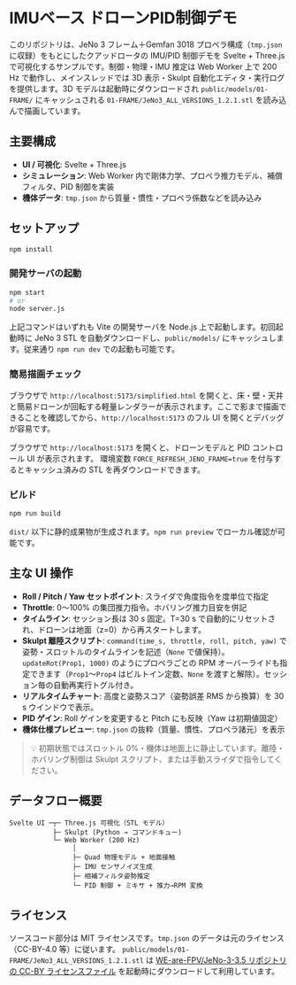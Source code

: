 # IMUベース ドローンPID制御デモ

このリポジトリは、JeNo 3 フレーム＋Gemfan 3018 プロペラ構成（`tmp.json` に収録）をもとにしたクアッドロータの IMU/PID 制御デモを Svelte + Three.js で可視化するサンプルです。制御・物理・IMU 推定は Web Worker 上で 200 Hz で動作し、メインスレッドでは 3D 表示・Skulpt 自動化エディタ・実行ログを提供します。3D モデルは起動時にダウンロードされ `public/models/01-FRAME/` にキャッシュされる `01-FRAME/JeNo3_ALL_VERSIONS_1.2.1.stl` を読み込んで描画しています。

## 主要構成

- **UI / 可視化**: Svelte + Three.js
- **シミュレーション**: Web Worker 内で剛体力学、プロペラ推力モデル、補償フィルタ、PID 制御を実装
- **機体データ**: `tmp.json` から質量・慣性・プロペラ係数などを読み込み

## セットアップ

```bash
npm install
```

### 開発サーバの起動

```bash
npm start
# or
node server.js
```

上記コマンドはいずれも Vite の開発サーバを Node.js 上で起動します。初回起動時に JeNo 3 STL を自動ダウンロードし、`public/models/`
にキャッシュします。従来通り `npm run dev` での起動も可能です。

### 簡易描画チェック

ブラウザで `http://localhost:5173/simplified.html` を開くと、床・壁・天井と簡易ドローンが回転する軽量レンダラーが表示されます。ここで影まで描画できることを確認してから、`http://localhost:5173` のフル UI を開くとデバッグが容易です。

ブラウザで `http://localhost:5173` を開くと、ドローンモデルと PID コントロール UI が表示されます。
環境変数 `FORCE_REFRESH_JENO_FRAME=true` を付与するとキャッシュ済みの STL を再ダウンロードできます。

### ビルド

```bash
npm run build
```

`dist/` 以下に静的成果物が生成されます。`npm run preview` でローカル確認が可能です。

## 主な UI 操作

- **Roll / Pitch / Yaw セットポイント**: スライダで角度指令を度単位で指定
- **Throttle**: 0〜100% の集団推力指令。ホバリング推力目安を併記
- **タイムライン**: セッション長は 30 s 固定。T=30 s で自動的にリセットされ、ドローンは地面（z=0）から再スタートします。
- **Skulpt 離陸スクリプト**: `command(time_s, throttle, roll, pitch, yaw)` で姿勢・スロットルのタイムラインを記述（`None` で値保持）。`updateRot(Prop1, 1000)` のようにプロペラごとの RPM オーバーライドも指定できます（`Prop1`〜`Prop4` はビルトイン定数、`None` を渡すと解除）。セッション毎の自動再実行トグル付き。
- **リアルタイムチャート**: 高度と姿勢スコア（姿勢誤差 RMS から換算）を 30 s ウインドウで表示。
- **PID ゲイン**: Roll ゲインを変更すると Pitch にも反映（Yaw は初期値固定）
- **機体仕様プレビュー**: `tmp.json` の抜粋（質量、慣性、プロペラ諸元）を表示

> 💡 初期状態ではスロットル 0%・機体は地面上に静止しています。離陸・ホバリング制御は Skulpt スクリプト、または手動スライダで指令してください。

## データフロー概要

```
Svelte UI ─┬─ Three.js 可視化（STL モデル）
           ├─ Skulpt (Python → コマンドキュー)
           └─ Web Worker (200 Hz)
                │
                ├─ Quad 物理モデル + 地面接触
                ├─ IMU センサノイズ生成
                ├─ 相補フィルタ姿勢推定
                └─ PID 制御 + ミキサ + 推力→RPM 変換
```

## ライセンス

ソースコード部分は MIT ライセンスです。`tmp.json` のデータは元のライセンス（CC-BY-4.0 等）に従います。
`public/models/01-FRAME/JeNo3_ALL_VERSIONS_1.2.1.stl` は [WE-are-FPV/JeNo-3-3.5 リポジトリの CC-BY ライセンスファイル](https://github.com/WE-are-FPV/JeNo-3-3.5/blob/518b3f75ae36243f16709af16b5cfcd1805c885f/01-FRAME/JeNo3_ALL_VERSIONS_1.2.1.stl)
を起動時にダウンロードして利用しています。
